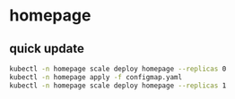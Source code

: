 # homepage


## quick update

```bash
kubectl -n homepage scale deploy homepage --replicas 0
kubectl -n homepage apply -f configmap.yaml
kubectl -n homepage scale deploy homepage --replicas 1
```

